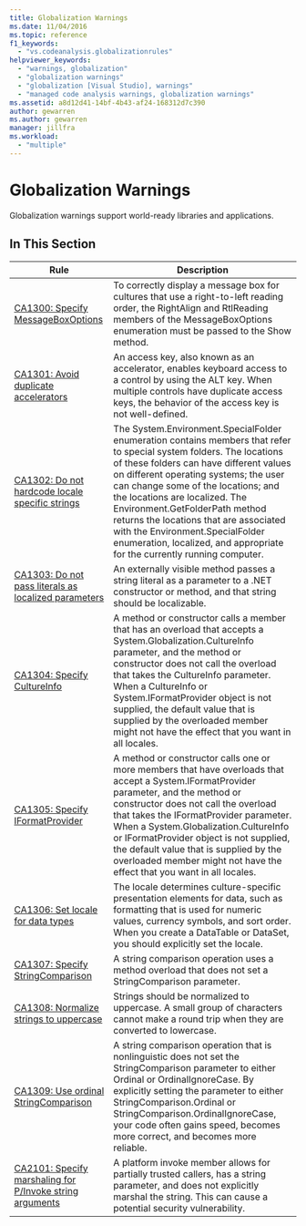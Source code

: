 ```yaml
---
title: Globalization Warnings
ms.date: 11/04/2016
ms.topic: reference
f1_keywords:
  - "vs.codeanalysis.globalizationrules"
helpviewer_keywords:
  - "warnings, globalization"
  - "globalization warnings"
  - "globalization [Visual Studio], warnings"
  - "managed code analysis warnings, globalization warnings"
ms.assetid: a8d12d41-14bf-4b43-af24-168312d7c390
author: gewarren
ms.author: gewarren
manager: jillfra
ms.workload:
  - "multiple"
---
```

# Globalization Warnings
Globalization warnings support world-ready libraries and applications.

## In This Section

|Rule|Description|
|----------|-----------------|
|[CA1300: Specify MessageBoxOptions](../code-quality/ca1300.md)|To correctly display a message box for cultures that use a right-to-left reading order, the RightAlign and RtlReading members of the MessageBoxOptions enumeration must be passed to the Show method.|
|[CA1301: Avoid duplicate accelerators](../code-quality/ca1301.md)|An access key, also known as an accelerator, enables keyboard access to a control by using the ALT key. When multiple controls have duplicate access keys, the behavior of the access key is not well-defined.|
|[CA1302: Do not hardcode locale specific strings](../code-quality/ca1302.md)|The System.Environment.SpecialFolder enumeration contains members that refer to special system folders. The locations of these folders can have different values on different operating systems; the user can change some of the locations; and the locations are localized. The Environment.GetFolderPath method returns the locations that are associated with the Environment.SpecialFolder enumeration, localized, and appropriate for the currently running computer.|
|[CA1303: Do not pass literals as localized parameters](../code-quality/ca1303.md)|An externally visible method passes a string literal as a parameter to a .NET constructor or method, and that string should be localizable.|
|[CA1304: Specify CultureInfo](../code-quality/ca1304.md)|A method or constructor calls a member that has an overload that accepts a System.Globalization.CultureInfo parameter, and the method or constructor does not call the overload that takes the CultureInfo parameter. When a CultureInfo or System.IFormatProvider object is not supplied, the default value that is supplied by the overloaded member might not have the effect that you want in all locales.|
|[CA1305: Specify IFormatProvider](../code-quality/ca1305.md)|A method or constructor calls one or more members that have overloads that accept a System.IFormatProvider parameter, and the method or constructor does not call the overload that takes the IFormatProvider parameter. When a System.Globalization.CultureInfo or IFormatProvider object is not supplied, the default value that is supplied by the overloaded member might not have the effect that you want in all locales.|
|[CA1306: Set locale for data types](../code-quality/ca1306.md)|The locale determines culture-specific presentation elements for data, such as formatting that is used for numeric values, currency symbols, and sort order. When you create a DataTable or DataSet, you should explicitly set the locale.|
|[CA1307: Specify StringComparison](../code-quality/ca1307.md)|A string comparison operation uses a method overload that does not set a StringComparison parameter.|
|[CA1308: Normalize strings to uppercase](../code-quality/ca1308.md)|Strings should be normalized to uppercase. A small group of characters cannot make a round trip when they are converted to lowercase.|
|[CA1309: Use ordinal StringComparison](../code-quality/ca1309.md)|A string comparison operation that is nonlinguistic does not set the StringComparison parameter to either Ordinal or OrdinalIgnoreCase. By explicitly setting the parameter to either StringComparison.Ordinal or StringComparison.OrdinalIgnoreCase, your code often gains speed, becomes more correct, and becomes more reliable.|
|[CA2101: Specify marshaling for P/Invoke string arguments](../code-quality/ca2101.md)|A platform invoke member allows for partially trusted callers, has a string parameter, and does not explicitly marshal the string. This can cause a potential security vulnerability.|
